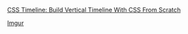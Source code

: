 <a href="http://codeconvey.com/css-timeline-build-vertical-timeline-with-css/" target="_blank">CSS Timeline: Build Vertical Timeline With CSS From Scratch</a>

[Imgur](http://i.imgur.com/f9iLxfA.jpg)
